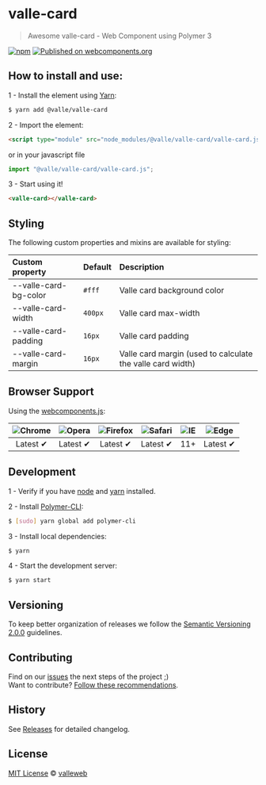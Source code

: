 # valle-card

> Awesome valle-card - Web Component using Polymer 3

[![npm](https://img.shields.io/npm/v/@valle/valle-card.svg)](https://www.npmjs.com/package/@valle/valle-card)
[![Published on webcomponents.org](https://img.shields.io/badge/webcomponents.org-published-blue.svg)](https://www.webcomponents.org/element/@valle/valle-card)

## How to install and use:

1 - Install the element using [Yarn](http://yarn.io/):

```sh
$ yarn add @valle/valle-card
```

2 -  Import the element:

```html
<script type="module" src="node_modules/@valle/valle-card/valle-card.js"></script>
```

or in your javascript file

```js
import "@valle/valle-card/valle-card.js";
```

3 - Start using it!

<!--
```
<custom-element-demo>
  <template>
    <script type="module" src="./valle-card.js"></script>
    <next-code-block></next-code-block>
  </template>
</custom-element-demo>
```
-->

```html
<valle-card></valle-card>
```

## Styling

The following custom properties and mixins are available for styling:

Custom property           | Default  | Description
:---                      |:---      |:---
--valle-card-bg-color     | `#fff`   | Valle card background color
--valle-card-width        | `400px`  | Valle card max-width
--valle-card-padding      | `16px`   | Valle card padding
--valle-card-margin       | `16px`   | Valle card margin (used to calculate the valle card width)

## Browser Support

Using the [webcomponents.js](https://github.com/WebComponents/webcomponentsjs):

 ![Chrome](https://cdnjs.cloudflare.com/ajax/libs/browser-logos/39.2.2/chrome/chrome_48x48.png) | ![Opera](https://cdnjs.cloudflare.com/ajax/libs/browser-logos/39.2.2/opera/opera_48x48.png) | ![Firefox](https://cdnjs.cloudflare.com/ajax/libs/browser-logos/39.2.2/firefox/firefox_48x48.png) | ![Safari](https://cdnjs.cloudflare.com/ajax/libs/browser-logos/39.2.2/safari/safari_48x48.png) |![IE](https://cdnjs.cloudflare.com/ajax/libs/browser-logos/39.2.2/archive/internet-explorer_9-11/internet-explorer_9-11_48x48.png) |  ![Edge](https://cdnjs.cloudflare.com/ajax/libs/browser-logos/39.2.2/edge/edge_48x48.png) |
:---: | :---: | :---: | :---: | :---: | :---: |
Latest ✔ | Latest ✔ | Latest ✔ | Latest ✔ | 11+ | Latest ✔

## Development

1 - Verify if you have [node](http://nodejs.org/) and [yarn](http://yarn.io/) installed.

2 - Install [Polymer-CLI](https://polymer-library.polymer-project.org/3.0/docs/install-3-0#cli):

```sh
$ [sudo] yarn global add polymer-cli
```

3 - Install local dependencies:

```sh
$ yarn
```

4 - Start the development server:

```sh
$ yarn start
```

## Versioning

To keep better organization of releases we follow the [Semantic Versioning 2.0.0](http://semver.org/) guidelines.

## Contributing

Find on our [issues](https://github.com/valleweb/valle-card/issues/) the next steps of the project ;)
<br>
Want to contribute? [Follow these recommendations](https://github.com/valleweb/valle-card/blob/master/CONTRIBUTING.md).

## History

See [Releases](https://github.com/valleweb/valle-card/releases) for detailed changelog.

## License

[MIT License](https://github.com/valleweb/valle-card/blob/master/LICENSE.md) © [valleweb](https://github.com/orgs/valleweb/people)
